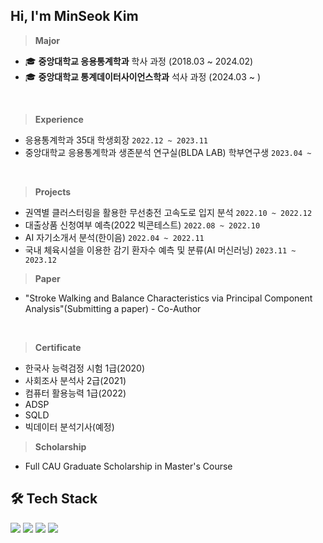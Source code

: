 ##  Hi, I'm MinSeok Kim
> **Major** 
-  🎓 **중앙대학교 응용통계학과** 학사 과정 (2018.03 ~ 2024.02)
-  🎓 **중앙대학교 통계데이터사이언스학과** 석사 과정 (2024.03 ~ )
</br>

> **Experience**
- 응용통계학과 35대 학생회장 `2022.12 ~ 2023.11`
- 중앙대학교 응용통계학과 생존분석 연구실(BLDA LAB) 학부연구생  `2023.04 ~ `
</br>

> **Projects**
- 권역별 클러스터링을 활용한 무선충전 고속도로 입지 분석 `2022.10 ~ 2022.12`
- 대출상품 신청여부 예측(2022 빅콘테스트) `2022.08 ~ 2022.10`
- AI 자기소개서 분석(한이음) `2022.04 ~ 2022.11`
- 국내 체육시설을 이용한 감기 환자수 예측 및 분류(AI 머신러닝) `2023.11 ~ 2023.12`

> **Paper** 
- "Stroke Walking and Balance Characteristics via Principal Component Analysis"(Submitting a paper) - Co-Author
</br>

> **Certificate**
- 한국사 능력검정 시험 1급(2020)
- 사회조사 분석사 2급(2021)
- 컴퓨터 활용능력 1급(2022)
- ADSP
- SQLD
- 빅데이터 분석기사(예정)

> **Scholarship**
- Full CAU Graduate Scholarship in Master's Course

## 🛠️ Tech Stack 
<img src="https://img.shields.io/badge/Python-3776AB?logo=Python&logoColor=white"> <img src="https://img.shields.io/badge/SAS-4285F4?style=flat&logo=googlechrome&logoColor=blue"/> <img src="https://img.shields.io/badge/SPSS-052FAD?style=flat&logo=IBM&logoColor=black"/> <img src="https://img.shields.io/badge/RStudio-75AADB?logo=RStudio&logoColor=white">

</br></br>

